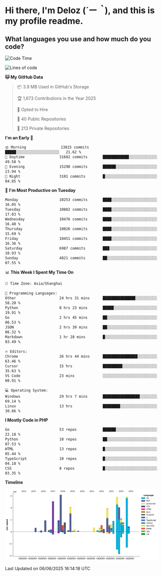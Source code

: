 # **Hi there, I'm Deloz (*´ー｀*), and this is my profile readme.**

## **What languages you use and how much do you code?**

<!--START_SECTION:waka-->
![Code Time](http://img.shields.io/badge/Code%20Time-6%2C553%20hrs%2046%20mins-blue)

![Lines of code](https://img.shields.io/badge/From%20Hello%20World%20I%27ve%20Written-56.0%20million%20lines%20of%20code-blue)

**🐱 My GitHub Data** 

> 📦 3.9 MB Used in GitHub's Storage 
 > 
> 🏆 1,673 Contributions in the Year 2025
 > 
> 💼 Opted to Hire
 > 
> 📜 40 Public Repositories 
 > 
> 🔑 213 Private Repositories 
 > 
**I'm an Early 🐤** 

```text
🌞 Morning                13815 commits       █████░░░░░░░░░░░░░░░░░░░░   21.62 % 
🌆 Daytime                31682 commits       ████████████░░░░░░░░░░░░░   49.58 % 
🌃 Evening                15298 commits       ██████░░░░░░░░░░░░░░░░░░░   23.94 % 
🌙 Night                  3101 commits        █░░░░░░░░░░░░░░░░░░░░░░░░   04.85 % 
```
📅 **I'm Most Productive on Tuesday** 

```text
Monday                   10253 commits       ████░░░░░░░░░░░░░░░░░░░░░   16.05 % 
Tuesday                  10882 commits       ████░░░░░░░░░░░░░░░░░░░░░   17.03 % 
Wednesday                10476 commits       ████░░░░░░░░░░░░░░░░░░░░░   16.40 % 
Thursday                 10026 commits       ████░░░░░░░░░░░░░░░░░░░░░   15.69 % 
Friday                   10451 commits       ████░░░░░░░░░░░░░░░░░░░░░   16.36 % 
Saturday                 6987 commits        ███░░░░░░░░░░░░░░░░░░░░░░   10.93 % 
Sunday                   4821 commits        ██░░░░░░░░░░░░░░░░░░░░░░░   07.55 % 
```


📊 **This Week I Spent My Time On** 

```text
🕑︎ Time Zone: Asia/Shanghai

💬 Programming Languages: 
Other                    24 hrs 31 mins      ███████████████░░░░░░░░░░   58.20 % 
Python                   8 hrs 23 mins       █████░░░░░░░░░░░░░░░░░░░░   19.91 % 
Go                       2 hrs 45 mins       ██░░░░░░░░░░░░░░░░░░░░░░░   06.53 % 
JSON                     2 hrs 39 mins       ██░░░░░░░░░░░░░░░░░░░░░░░   06.32 % 
Markdown                 1 hr 28 mins        █░░░░░░░░░░░░░░░░░░░░░░░░   03.49 % 

🔥 Editors: 
Chrome                   26 hrs 44 mins      ████████████████░░░░░░░░░   63.46 % 
Cursor                   15 hrs              █████████░░░░░░░░░░░░░░░░   35.63 % 
VS Code                  23 mins             ░░░░░░░░░░░░░░░░░░░░░░░░░   00.91 % 

💻 Operating System: 
Windows                  29 hrs 7 mins       █████████████████░░░░░░░░   69.14 % 
Linux                    13 hrs              ████████░░░░░░░░░░░░░░░░░   30.86 % 
```

**I Mostly Code in PHP** 

```text
Go                       53 repos            ██████░░░░░░░░░░░░░░░░░░░   22.18 % 
Python                   18 repos            ██░░░░░░░░░░░░░░░░░░░░░░░   07.53 % 
HTML                     13 repos            █░░░░░░░░░░░░░░░░░░░░░░░░   05.44 % 
TypeScript               10 repos            █░░░░░░░░░░░░░░░░░░░░░░░░   04.18 % 
CSS                      8 repos             █░░░░░░░░░░░░░░░░░░░░░░░░   03.35 % 
```



**Timeline**

![Lines of Code chart](https://raw.githubusercontent.com/deloz/deloz/main/assets/bar_graph.png)


 Last Updated on 06/06/2025 16:14:18 UTC
<!--END_SECTION:waka-->
